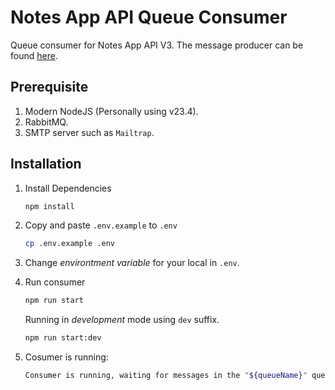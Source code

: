 # Notes App API Queue Consumer

Queue consumer for Notes App API V3. The message producer can be found [here](https://github.com/Realitaa/notes-app-back-end).

## Prerequisite

1. Modern NodeJS (Personally using v23.4).
2. RabbitMQ.
3. SMTP server such as `Mailtrap`.

## Installation

1. Install Dependencies

    ```sh
    npm install
    ```

2. Copy and paste `.env.example` to `.env`

    ```sh
    cp .env.example .env
    ```

3. Change _environtment variable_ for your local in `.env`.

4. Run consumer

    ```sh
    npm run start
    ```

    Running in *development* mode using `dev` suffix.

    ```sh
    npm run start:dev
    ```

5. Cosumer is running:

    ```sh
    Consumer is running, waiting for messages in the "${queueName}" queue...
    ```